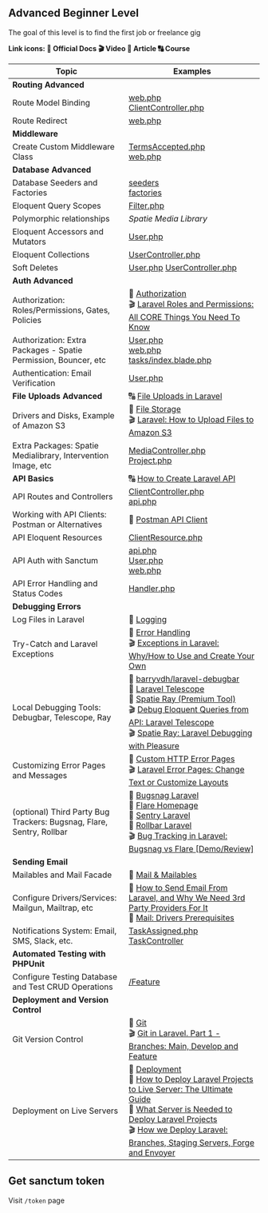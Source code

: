 ## Advanced Beginner Level
The goal of this level is to find the first job or freelance gig

__Link icons: :book: Official Docs :clapper: Video :page_facing_up: Article :capital_abcd: Course__ 

| Topic | Examples |
| ----- | ----- |
| **Routing Advanced** ||
| Route Model Binding | [web.php](https://github.com/LaravelDaily/Laravel-Roadmap-Advanced-Beginner-Roadmap/blob/main/routes/web.php#L26) <br> [ClientController.php](https://github.com/LaravelDaily/Laravel-Roadmap-Advanced-Beginner-Roadmap/blob/main/app/Http/Controllers/ClientController.php#L38) <br>|
| Route Redirect |[web.php](https://github.com/LaravelDaily/Laravel-Roadmap-Advanced-Beginner-Roadmap/blob/main/routes/web.php#L16) <br>|
| **Middleware** ||
| Create Custom Middleware Class | [TermsAccepted.php](https://github.com/LaravelDaily/Laravel-Roadmap-Advanced-Beginner-Roadmap/blob/main/app/Http/Middleware/TermsAccepted.php) <br> [web.php](https://github.com/LaravelDaily/Laravel-Roadmap-Advanced-Beginner-Roadmap/blob/main/routes/web.php#L23)|
| **Database Advanced** ||
| Database Seeders and Factories | [seeders](https://github.com/LaravelDaily/Laravel-Roadmap-Advanced-Beginner-Roadmap/tree/main/database/seeders) <br> [factories](https://github.com/LaravelDaily/Laravel-Roadmap-Advanced-Beginner-Roadmap/tree/main/database/factories) <br>|
| Eloquent Query Scopes | [Filter.php](https://github.com/LaravelDaily/Laravel-Roadmap-Advanced-Beginner-Roadmap/blob/main/app/Traits/Filter.php#L7) <br>|
| Polymorphic relationships | _Spatie Media Library_ <br>|
| Eloquent Accessors and Mutators | [User.php](https://github.com/LaravelDaily/Laravel-Roadmap-Advanced-Beginner-Roadmap/blob/main/app/Models/User.php#L58) <br>|
| Eloquent Collections | [UserController.php](https://github.com/LaravelDaily/Laravel-Roadmap-Advanced-Beginner-Roadmap/blob/main/app/Http/Controllers/UserController.php#L20) <br>|
| Soft Deletes | [User.php](https://github.com/LaravelDaily/Laravel-Roadmap-Advanced-Beginner-Roadmap/blob/main/app/Models/User.php#L15) [UserController.php](https://github.com/LaravelDaily/Laravel-Roadmap-Advanced-Beginner-Roadmap/blob/main/app/Http/Controllers/UserController.php#L21)
| **Auth Advanced** ||
| Authorization: Roles/Permissions, Gates, Policies |:book: [Authorization](https://laravel.com/docs/8.x/authorization) <br>:clapper: [Laravel Roles and Permissions: All CORE Things You Need To Know](https://www.youtube.com/watch?v=kZOgH3-0Bko) <br>|
| Authorization: Extra Packages - Spatie Permission, Bouncer, etc | [User.php](https://github.com/LaravelDaily/Laravel-Roadmap-Advanced-Beginner-Roadmap/blob/main/app/Models/User.php#L15) <br> [web.php](https://github.com/LaravelDaily/Laravel-Roadmap-Advanced-Beginner-Roadmap/blob/main/routes/web.php#L25) <br> [tasks/index.blade.php](https://github.com/LaravelDaily/Laravel-Roadmap-Advanced-Beginner-Roadmap/blob/main/resources/views/tasks/index.blade.php#L56) <br>
| Authentication: Email Verification | [User.php](https://github.com/LaravelDaily/Laravel-Roadmap-Advanced-Beginner-Roadmap/blob/main/app/Models/User.php#L13) <br>|
| **File Uploads Advanced** |:capital_abcd: [File Uploads in Laravel](https://laraveldaily.teachable.com/p/file-uploads-in-laravel) <br>|
| Drivers and Disks, Example of Amazon S3 |:book: [File Storage](https://laravel.com/docs/8.x/filesystem) <br>:clapper: [Laravel: How to Upload Files to Amazon S3](https://www.youtube.com/watch?v=xZQM9q_QxMA) <br>|
| Extra Packages: Spatie Medialibrary, Intervention Image, etc | [MediaController.php](https://github.com/LaravelDaily/Laravel-Roadmap-Advanced-Beginner-Roadmap/blob/main/app/Http/Controllers/MediaController.php) <br> [Project.php](https://github.com/LaravelDaily/Laravel-Roadmap-Advanced-Beginner-Roadmap/blob/main/app/Models/Project.php#L12) <br>|
| **API Basics** |:capital_abcd: [How to Create Laravel API](https://laraveldaily.teachable.com/p/how-to-create-laravel-api) <br>|
| API Routes and Controllers | [ClientController.php](https://github.com/LaravelDaily/Laravel-Roadmap-Advanced-Beginner-Roadmap/blob/main/app/Http/Controllers/Api/ClientController.php) <br> [api.php](https://github.com/LaravelDaily/Laravel-Roadmap-Advanced-Beginner-Roadmap/blob/main/routes/api.php#L21) <br>|
| Working with API Clients: Postman or Alternatives |:book: [Postman API Client](https://www.postman.com/product/api-client/) <br>|
| API Eloquent Resources | [ClientResource.php](https://github.com/LaravelDaily/Laravel-Roadmap-Advanced-Beginner-Roadmap/blob/main/app/Http/Resources/ClientResource.php) <br>|
| API Auth with Sanctum | [api.php](https://github.com/LaravelDaily/Laravel-Roadmap-Advanced-Beginner-Roadmap/blob/main/routes/api.php#L21) <br> [User.php](https://github.com/LaravelDaily/Laravel-Roadmap-Advanced-Beginner-Roadmap/blob/main/app/Models/User.php#L15) <br> [web.php](https://github.com/LaravelDaily/Laravel-Roadmap-Advanced-Beginner-Roadmap/blob/main/routes/web.php#L46) <br>|
| API Error Handling and Status Codes | [Handler.php](https://github.com/LaravelDaily/Laravel-Roadmap-Advanced-Beginner-Roadmap/blob/main/app/Exceptions/Handler.php#L37) <br>
| **Debugging Errors** ||
| Log Files in Laravel |:book: [Logging](https://laravel.com/docs/8.x/logging) <br>|
| Try-Catch and Laravel Exceptions |:book: [Error Handling](https://laravel.com/docs/8.x/errors) <br>:clapper: [Exceptions in Laravel: Why/How to Use and Create Your Own](https://www.youtube.com/watch?v=RTTXZVIL6tw) <br>|
| Local Debugging Tools: Debugbar, Telescope, Ray |:book: [barryvdh/laravel-debugbar](https://github.com/barryvdh/laravel-debugbar) <br>:book: [Laravel Telescope](https://laravel.com/docs/8.x/telescope) <br>:book: [Spatie Ray (Premium Tool)](https://myray.app/) <br>:clapper: [Debug Eloquent Queries from API: Laravel Telescope](https://www.youtube.com/watch?v=SR3RzIfeozI) <br>:clapper: [Spatie Ray: Laravel Debugging with Pleasure](https://www.youtube.com/watch?v=n4pMxyAXeqY) <br>|
| Customizing Error Pages and Messages |:book: [Custom HTTP Error Pages](https://laravel.com/docs/8.x/errors#custom-http-error-pages) <br>:clapper: [Laravel Error Pages: Change Text or Customize Layouts](https://www.youtube.com/watch?v=iMAFUi6Z57k) <br>|
| (optional) Third Party Bug Trackers: Bugsnag, Flare, Sentry, Rollbar |:book: [Bugsnag Laravel](https://docs.bugsnag.com/platforms/php/laravel/) <br>:book: [Flare Homepage](https://flareapp.io/) <br>:book: [Sentry Laravel](https://docs.sentry.io/platforms/php/guides/laravel/) <br>:book: [Rollbar Laravel](https://docs.rollbar.com/docs/laravel) <br>:clapper: [Bug Tracking in Laravel: Bugsnag vs Flare [Demo/Review]](https://www.youtube.com/watch?v=88UqUXhWwGA) <br>|
| **Sending Email** ||
| Mailables and Mail Facade |:book: [Mail & Mailables](https://laravel.com/docs/8.x/mail) <br>|
| Configure Drivers/Services: Mailgun, Mailtrap, etc |:page_facing_up: [How to Send Email From Laravel, and Why We Need 3rd Party Providers For It](https://laraveldaily.com/how-to-send-email-from-laravel-and-why-we-need-3rd-party-providers-for-it/) <br>:book: [Mail: Drivers Prerequisites](https://laravel.com/docs/8.x/mail#driver-prerequisites) <br>|
| Notifications System: Email, SMS, Slack, etc. | [TaskAssigned.php](https://github.com/LaravelDaily/Laravel-Roadmap-Advanced-Beginner-Roadmap/blob/main/app/Notifications/TaskAssigned.php) <br> [TaskController](https://github.com/LaravelDaily/Laravel-Roadmap-Advanced-Beginner-Roadmap/blob/main/app/Http/Controllers/TaskController.php#L37) |
| **Automated Testing with PHPUnit** ||
| Configure Testing Database and Test CRUD Operations | [/Feature](https://github.com/LaravelDaily/Laravel-Roadmap-Advanced-Beginner-Roadmap/tree/main/tests/Feature) <br>|
| **Deployment and Version Control** ||
| Git Version Control |:book: [Git](https://git-scm.com/) <br>:clapper: [Git in Laravel. Part 1 - Branches: Main, Develop and Feature](https://www.youtube.com/watch?v=AmScEC-_72I) <br>|
| Deployment on Live Servers |:book: [Deployment](https://laravel.com/docs/8.x/deployment) <br>:page_facing_up: [How to Deploy Laravel Projects to Live Server: The Ultimate Guide](https://laraveldaily.com/how-to-deploy-laravel-projects-to-live-server-the-ultimate-guide/) <br>:page_facing_up: [What Server is Needed to Deploy Laravel Projects](https://laraveldaily.com/what-server-is-needed-to-deploy-laravel-projects/) <br>:clapper: [How we Deploy Laravel: Branches, Staging Servers, Forge and Envoyer](https://www.youtube.com/watch?v=8DVuVftFZcQ) <br>|


## Get sanctum token

Visit `/token` page
